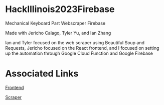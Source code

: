# HackIllinois2023Firebase
Mechanical Keyboard Part Webscraper Firebase

Made with Jericho Calago, Tyler Yu, and Ian Zhang

Ian and Tyler focused on the web scraper using Beautiful Soup and Requests,
Jericho focused on the React frontend, and
I focused on setting up the automation through Google Cloud Function and Google Firebase

# Associated Links

[Frontend](https://github.com/JCalago02/HackIllinois2023Frontend)

[Scraper](https://github.com/yianzhang14/mech_scraping)

